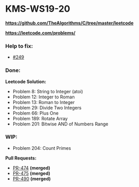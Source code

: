 # KMS-WS19-20

**https://github.com/TheAlgorithms/C/tree/master/leetcode**

**https://leetcode.com/problems/**

### Help to fix:
* [#249](https://github.com/TheAlgorithms/C/issues/249)

### Done:

**Leetcode Solution:**

* Problem 8: String to Integer (atoi)
* Problem 12: Integer to Roman
* Problem 13: Roman to Integer
* Problem 29: Divide Two Integers
* Problem 66: Plus One
* Problem 189: Rotate Array
* Problem 201: Bitwise AND of Numbers Range

### WIP:

* Problem 204: Count Primes

**Pull Requests:**

* [PR-474](https://github.com/TheAlgorithms/C/pull/474) **(merged)**
* [PR-475](https://github.com/TheAlgorithms/C/pull/475) **(merged)**
* [PR-490](https://github.com/TheAlgorithms/C/pull/490) **(merged)**

